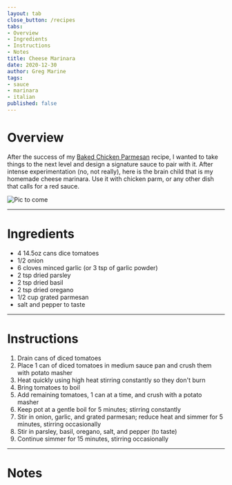 ```yaml
---
layout: tab
close_button: /recipes
tabs:
- Overview
- Ingredients
- Instructions
- Notes
title: Cheese Marinara
date: 2020-12-30
author: Greg Marine
tags: 
- sauce
- marinara
- italian
published: false
---
```


# Overview

After the success of my [Baked Chicken Parmesan](/recipes/baked-chicken-parmesan) recipe, I wanted to take things to the next level and design a signature sauce to pair with it. After intense experimentation (no, not really), here is the brain child that is my homemade cheese marinara. Use it with chicken parm, or any other dish that calls for a red sauce.

![Pic to come](/assets/img/collections/recipes/cheese-marinara/cheese-marinara.jpg "Pic to come")

<!--more-->

---

# Ingredients

- 4 14.5oz cans dice tomatoes
- 1/2 onion
- 6 cloves minced garlic (or 3 tsp of garlic powder)
- 2 tsp dried parsley
- 2 tsp dried basil
- 2 tsp dried oregano
- 1/2 cup grated parmesan
- salt and pepper to taste

---

# Instructions

1. Drain cans of diced tomatoes
2. Place 1 can of diced tomatoes in medium sauce pan and crush them with potato masher
3. Heat quickly using high heat stirring constantly so they don't burn
4. Bring tomatoes to boil
5. Add remaining tomatoes, 1 can at a time, and crush with a potato masher
6. Keep pot at a gentle boil for 5 minutes; stirring constantly
7. Stir in onion, garlic, and grated parmesan; reduce heat and simmer for 5 minutes, stirring occasionally
8. Stir in parsley, basil, oregano, salt, and pepper (to taste)
9. Continue simmer for 15 minutes, stirring occasionally

---

# Notes

